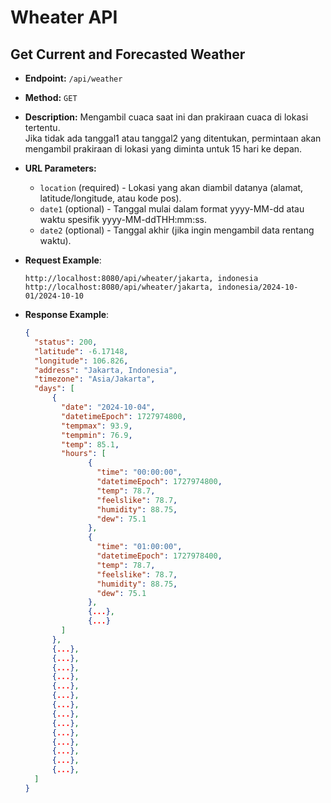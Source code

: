 # Wheater API

## Get Current and Forecasted Weather
- **Endpoint:** ``/api/weather``
- **Method:** ``GET``
- **Description:** Mengambil cuaca saat ini dan prakiraan cuaca di lokasi tertentu.  
Jika tidak ada tanggal1 atau tanggal2 yang ditentukan, permintaan akan mengambil prakiraan di lokasi yang diminta untuk 15 hari ke depan.
- **URL Parameters:**  
  - ``location`` (required) - Lokasi yang akan diambil datanya (alamat, latitude/longitude, atau kode pos).
  - ``date1`` (optional) - Tanggal mulai dalam format yyyy-MM-dd atau waktu spesifik yyyy-MM-ddTHH:mm:ss.
  - ``date2`` (optional) - Tanggal akhir (jika ingin mengambil data rentang waktu).


- **Request Example**:  
  ```
  http://localhost:8080/api/wheater/jakarta, indonesia
  http://localhost:8080/api/wheater/jakarta, indonesia/2024-10-01/2024-10-10
  ```

- **Response Example**:  
  ````json
  {
    "status": 200,
    "latitude": -6.17148,
    "longitude": 106.826,
    "address": "Jakarta, Indonesia",
    "timezone": "Asia/Jakarta",
    "days": [
        {
          "date": "2024-10-04",
          "datetimeEpoch": 1727974800,
          "tempmax": 93.9,
          "tempmin": 76.9,
          "temp": 85.1,
          "hours": [
                {
                  "time": "00:00:00",
                  "datetimeEpoch": 1727974800,
                  "temp": 78.7,
                  "feelslike": 78.7,
                  "humidity": 88.75,
                  "dew": 75.1
                },
                {
                  "time": "01:00:00",
                  "datetimeEpoch": 1727978400,
                  "temp": 78.7,
                  "feelslike": 78.7,
                  "humidity": 88.75,
                  "dew": 75.1
                },
                {...},
                {...}
          ] 
        },
        {...},
        {...},
        {...},
        {...},
        {...},
        {...},
        {...},
        {...},
        {...},
        {...},
        {...},
        {...},
        {...},
        {...},
    ]
  }
  ````